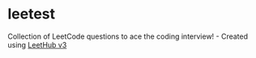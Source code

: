 # leetest
Collection of LeetCode questions to ace the coding interview! - Created using [LeetHub v3](https://github.com/raphaelheinz/LeetHub-3.0)
